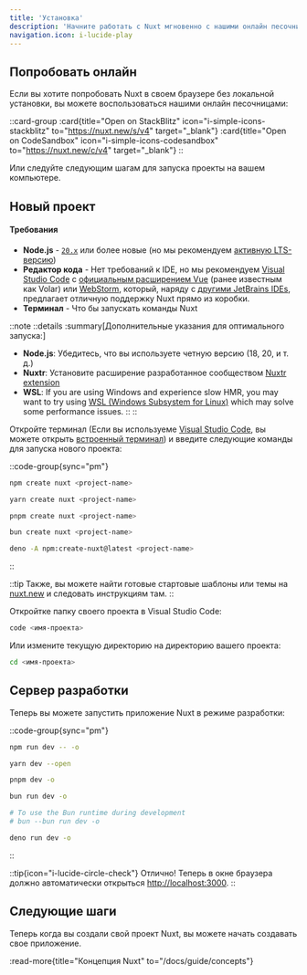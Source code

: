 ```yaml
---
title: 'Установка'
description: 'Начните работать с Nuxt мгновенно с нашими онлайн песочницами или запустите проект локально с помощью терминала.'
navigation.icon: i-lucide-play
---
```


## Попробовать онлайн

Если вы хотите попробовать Nuxt в своем браузере без локальной установки, вы можете воспользоваться нашими онлайн песочницами:

::card-group
  :card{title="Open on StackBlitz" icon="i-simple-icons-stackblitz" to="https://nuxt.new/s/v4" target="_blank"}
  :card{title="Open on CodeSandbox" icon="i-simple-icons-codesandbox" to="https://nuxt.new/c/v4" target="_blank"}
::

Или следуйте следующим шагам для запуска проекты на вашем компьютере.

## Новый проект

<!-- TODO: need to fix upstream in nuxt/nuxt.com -->
<!-- markdownlint-disable-next-line MD001 -->
#### Требования

- **Node.js** - [`20.x`](https://nodejs.org/en) или более новые (но мы рекомендуем [активную LTS-версию](https://github.com/nodejs/release#release-schedule))
- **Редактор кода** - Нет требований к IDE, но мы рекомендуем [Visual Studio Code](https://code.visualstudio.com/) с [официальным расширением Vue](https://marketplace.visualstudio.com/items?itemName=Vue.volar) (ранее известным как Volar) или [WebStorm](https://www.jetbrains.com/webstorm/), который, наряду с [другими JetBrains IDEs](https://www.jetbrains.com/ides/), предлагает отличную поддержку Nuxt прямо из коробки.
- **Терминал** - Что бы запускать команды Nuxt

::note
  ::details
  :summary[Дополнительные указания для оптимального запуска:]
  - **Node.js**: Убедитесь, что вы используете четную версию (18, 20, и т. д.)
  - **Nuxtr**: Установите расширение разработанное сообществом [Nuxtr extension](https://marketplace.visualstudio.com/items?itemName=Nuxtr.nuxtr-vscode)
  - **WSL**: If you are using Windows and experience slow HMR, you may want to try using [WSL (Windows Subsystem for Linux)](https://docs.microsoft.com/en-us/windows/wsl/install) which may solve some performance issues.
  ::
::

Откройте терминал (Если вы используеме [Visual Studio Code](https://code.visualstudio.com), вы можете открыть [встроенный терминал](https://code.visualstudio.com/docs/editor/integrated-terminal)) и введите следующие команды для запуска нового проекта:

::code-group{sync="pm"}

```bash [npm]
npm create nuxt <project-name>
```

```bash [yarn]
yarn create nuxt <project-name>
```

```bash [pnpm]
pnpm create nuxt <project-name>
```

```bash [bun]
bun create nuxt <project-name>
```

```bash [deno]
deno -A npm:create-nuxt@latest <project-name>
```

::

::tip
Также, вы можете найти готовые стартовые шаблоны или темы на [nuxt.new](https://nuxt.new) и следовать инструкциям там.
::

Откройтке папку своего проекта в Visual Studio Code:

```bash [Terminal]
code <имя-проекта>
```

Или измените текущую директорию на директорию вашего проекта:

```bash
cd <имя-проекта>
```

## Сервер разработки

Теперь вы можете запустить приложение Nuxt в режиме разработки:

::code-group{sync="pm"}

```bash [npm]
npm run dev -- -o
```

```bash [yarn]
yarn dev --open
```

```bash [pnpm]
pnpm dev -o
```

```bash [bun]
bun run dev -o

# To use the Bun runtime during development
# bun --bun run dev -o
```

```bash [deno]
deno run dev -o
```
::

::tip{icon="i-lucide-circle-check"}
Отлично! Теперь в окне браузера должно автоматически открыться <http://localhost:3000>.
::

## Следующие шаги

Теперь когда вы создали свой проект Nuxt, вы можете начать создавать свое приложение.

:read-more{title="Концепция Nuxt" to="/docs/guide/concepts"}
